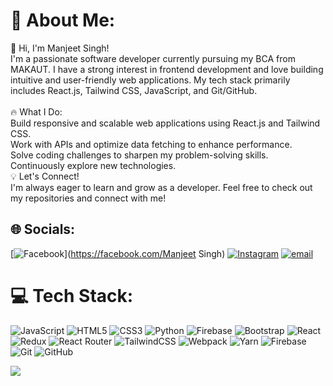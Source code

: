 # 💫 About Me:
👋 Hi, I'm Manjeet Singh!<br>I'm a passionate software developer currently pursuing my BCA from MAKAUT. I have a strong interest in frontend development and love building intuitive and user-friendly web applications. My tech stack primarily includes React.js, Tailwind CSS, JavaScript, and Git/GitHub.<br><br>🔥 What I Do:<br>Build responsive and scalable web applications using React.js and Tailwind CSS.<br>Work with APIs and optimize data fetching to enhance performance.<br>Solve coding challenges to sharpen my problem-solving skills.<br>Continuously explore new technologies.<br>💡 Let's Connect!<br>I'm always eager to learn and grow as a developer. Feel free to check out my repositories and connect with me!


## 🌐 Socials:
[![Facebook](https://img.shields.io/badge/Facebook-%231877F2.svg?logo=Facebook&logoColor=white)](https://facebook.com/Manjeet Singh) [![Instagram](https://img.shields.io/badge/Instagram-%23E4405F.svg?logo=Instagram&logoColor=white)](https://instagram.com/mnjt_001) [![email](https://img.shields.io/badge/Email-D14836?logo=gmail&logoColor=white)](mailto:manjeetsingh.makaut@gmail.com) 

# 💻 Tech Stack:
![JavaScript](https://img.shields.io/badge/javascript-%23323330.svg?style=for-the-badge&logo=javascript&logoColor=%23F7DF1E) ![HTML5](https://img.shields.io/badge/html5-%23E34F26.svg?style=for-the-badge&logo=html5&logoColor=white) ![CSS3](https://img.shields.io/badge/css3-%231572B6.svg?style=for-the-badge&logo=css3&logoColor=white) ![Python](https://img.shields.io/badge/python-3670A0?style=for-the-badge&logo=python&logoColor=ffdd54) ![Firebase](https://img.shields.io/badge/firebase-%23039BE5.svg?style=for-the-badge&logo=firebase) ![Bootstrap](https://img.shields.io/badge/bootstrap-%238511FA.svg?style=for-the-badge&logo=bootstrap&logoColor=white) ![React](https://img.shields.io/badge/react-%2320232a.svg?style=for-the-badge&logo=react&logoColor=%2361DAFB) ![Redux](https://img.shields.io/badge/redux-%23593d88.svg?style=for-the-badge&logo=redux&logoColor=white) ![React Router](https://img.shields.io/badge/React_Router-CA4245?style=for-the-badge&logo=react-router&logoColor=white) ![TailwindCSS](https://img.shields.io/badge/tailwindcss-%2338B2AC.svg?style=for-the-badge&logo=tailwind-css&logoColor=white) ![Webpack](https://img.shields.io/badge/webpack-%238DD6F9.svg?style=for-the-badge&logo=webpack&logoColor=black) ![Yarn](https://img.shields.io/badge/yarn-%232C8EBB.svg?style=for-the-badge&logo=yarn&logoColor=white) ![Firebase](https://img.shields.io/badge/firebase-a08021?style=for-the-badge&logo=firebase&logoColor=ffcd34) ![Git](https://img.shields.io/badge/git-%23F05033.svg?style=for-the-badge&logo=git&logoColor=white) ![GitHub](https://img.shields.io/badge/github-%23121011.svg?style=for-the-badge&logo=github&logoColor=white)

[![](https://visitcount.itsvg.in/api?id=manjeetSinghMakaut&icon=0&color=0)](https://visitcount.itsvg.in)

<!-- Proudly created with GPRM ( https://gprm.itsvg.in ) -->
